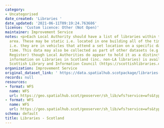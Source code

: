 ```yaml
---
category:
- Uncategorised
date_created: 'Libraries '
date_updated: '2021-06-11T09:19:24.763686'
license: 'Custom licence: Other (Not Open)'
maintainer: Improvement Service
notes: <p>Each Local Authority should have a list of libraries within their Council
  area. These may be static i.e. located in one building all of the time, or mobile
  i.e. they are in vehicles that attend a set location on a specific day at a certain
  time. This data may also be collected as part of other datasets (e.g. Council Asset
  Register) though Local Authorities do appear to hold it as a distinct layer.\n\nFurther
  information on Libraries in Scotland (inc. non-LA libraries) is available from The
  Scottish Library and Information Council (https://scottishlibraries.org/)</p>
organization: Improvement Service
original_dataset_link: ' https://data.spatialhub.scotpackage/libraries-is'
records: null
resources:
- format: WFS
  name: WFS
  url: https://geo.spatialhub.scot/geoserver/sh_lib/wfs?service=wfs&typeName=sh_lib:pub_lib
- format: WFS
  name: WFS
  url: https://geo.spatialhub.scot/geoserver/sh_lib/wfs?service=wfs&typeName=sh_lib:pub_libmob
schema: default
title: Libraries - Scotland
---
```

